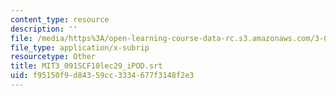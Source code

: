 ```yaml
---
content_type: resource
description: ''
file: /media/https%3A/open-learning-course-data-rc.s3.amazonaws.com/3-091sc-introduction-to-solid-state-chemistry-fall-2010/f95150f9d84359cc3334677f3148f2e3_MIT3_091SCF10lec29_iPOD.srt
file_type: application/x-subrip
resourcetype: Other
title: MIT3_091SCF10lec29_iPOD.srt
uid: f95150f9-d843-59cc-3334-677f3148f2e3
---
```

